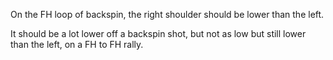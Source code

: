 On the FH loop of backspin, the right shoulder should be lower than the left.

It should be a lot lower off a backspin shot, but not as low but still lower than the left, on a FH to FH rally. 
